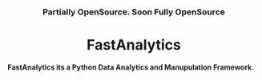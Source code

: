 <h3 align="center">Partially OpenSource. Soon Fully OpenSource</h3>


<h1 align="center">FastAnalytics</h1>


**FastAnalytics its a Python Data Analytics and Manupulation Framework.**
